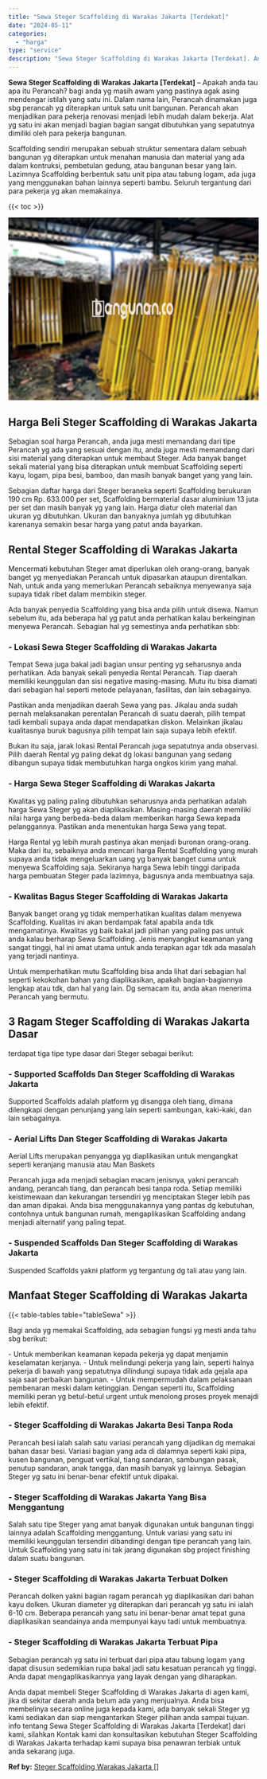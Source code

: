 ```yaml
---
title: "Sewa Steger Scaffolding di Warakas Jakarta [Terdekat]"
date: "2024-05-11"
categories: 
  - "harga"
type: "service"
description: "Sewa Steger Scaffolding di Warakas Jakarta [Terdekat]. Anda dapat membeli Steger Scaffolding di Warakas Jakarta di agen kami, jika di sekitar daerah anda bel..."
---
```


**Sewa Steger Scaffolding di Warakas Jakarta \[Terdekat\]** – Apakah anda tau apa itu Perancah? bagi anda yg masih awam yang pastinya agak asing mendengar istilah yang satu ini. Dalam nama lain, Perancah dinamakan juga sbg perancah yg diterapkan untuk satu unit bangunan. Perancah akan menjadikan para pekerja renovasi menjadi lebih mudah dalam bekerja. Alat yg satu ini akan menjadi bagian bagian sangat dibutuhkan yang sepatutnya dimiliki oleh para pekerja bangunan.

Scaffolding sendiri merupakan sebuah struktur sementara dalam sebuah bangunan yg diterapkan untuk menahan manusia dan material yang ada dalam kontruksi, pembetulan gedung, atau bangunan besar yang lain. Lazimnya Scaffolding berbentuk satu unit pipa atau tabung logam, ada juga yang menggunakan bahan lainnya seperti bambu. Seluruh tergantung dari para pekerja yg akan memakainya.

{{< toc >}}

![Sewa Steger Scaffolding di Warakas Jakarta [Terdekat]](/images/sewa-scaffolding-steger-11.png)

## Harga Beli Steger Scaffolding di Warakas Jakarta

Sebagian soal harga Perancah, anda juga mesti memandang dari tipe Perancah yg ada yang sesuai dengan itu, anda juga mesti memandang dari sisi material yang diterapkan untuk membaut Steger. Ada banyak banget sekali material yang bisa diterapkan untuk membuat Scaffolding seperti kayu, logam, pipa besi, bamboo, dan masih banyak banget yang yang lain.

Sebagian daftar harga dari Steger beraneka seperti Scaffolding berukuran 190 cm Rp. 633.000 per set, Scaffolding bermaterial dasar aluminium 13 juta per set dan masih banyak yg yang lain. Harga diatur oleh material dan ukuran yg dibutuhkan. Ukuran dan banyaknya jumlah yg dibutuhkan karenanya semakin besar harga yang patut anda bayarkan.

## Rental Steger Scaffolding di Warakas Jakarta

Mencermati kebutuhan Steger amat diperlukan oleh orang-orang, banyak banget yg menyediakan Perancah untuk dipasarkan ataupun direntalkan. Nah, untuk anda yang memerlukan Perancah sebaiknya menyewanya saja supaya tidak ribet dalam membikin steger.

Ada banyak penyedia Scaffolding yang bisa anda pilih untuk disewa. Namun sebelum itu, ada beberapa hal yg patut anda perhatikan kalau berkeinginan menyewa Perancah. Sebagian hal yg semestinya anda perhatikan sbb:

### \- Lokasi Sewa Steger Scaffolding di Warakas Jakarta

Tempat Sewa juga bakal jadi bagian unsur penting yg seharusnya anda perhatikan. Ada banyak sekali penyedia Rental Perancah. Tiap daerah memiliki keunggulan dan sisi negative masing-masing. Mutu itu bisa diamati dari sebagian hal seperti metode pelayanan, fasilitas, dan lain sebagainya.

Pastikan anda menjadikan daerah Sewa yang pas. Jikalau anda sudah pernah melaksanakan perentalan Perancah di suatu daerah, pilih tempat tadi kembali supaya anda dapat mendapatkan diskon. Melainkan jikalau kualitasnya buruk bagusnya pilih tempat lain saja supaya lebih efektif.

Bukan itu saja, jarak lokasi Rental Perancah juga sepatutnya anda observasi. Pilih daerah Rental yg paling dekat dg lokasi bangunan yang sedang dibangun supaya tidak membutuhkan harga ongkos kirim yang mahal.

### \- Harga Sewa Steger Scaffolding di Warakas Jakarta

Kwalitas yg paling paling dibutuhkan seharusnya anda perhatikan adalah harga Sewa Steger yg akan diaplikasikan. Masing-masing daerah memiliki nilai harga yang berbeda-beda dalam memberikan harga Sewa kepada pelanggannya. Pastikan anda menentukan harga Sewa yang tepat.

Harga Rental yg lebih murah pastinya akan menjadi buronan orang-orang. Maka dari itu, sebaiknya anda mencari harga Rental Scaffolding yang murah supaya anda tidak mengeluarkan uang yg banyak banget cuma untuk menyewa Scaffolding saja. Sekiranya harga Sewa lebih tinggi daripada harga pembuatan Steger pada lazimnya, bagusnya anda membuatnya saja.

### \- Kwalitas Bagus Steger Scaffolding di Warakas Jakarta

Banyak banget orang yg tidak memperhatikan kualitas dalam menyewa Scaffolding. Kualitas ini akan berdampak fatal apabila anda tdk mengamatinya. Kwalitas yg baik bakal jadi pilihan yang paling pas untuk anda kalau berharap Sewa Scaffolding. Jenis menyangkut keamanan yang sangat tinggi, hal ini amat utama untuk anda terapkan agar tdk ada masalah yang terjadi nantinya.

Untuk memperhatikan mutu Scaffolding bisa anda lihat dari sebagian hal seperti kekokohan bahan yang diaplikasikan, apakah bagian-bagiannya lengkap atau tdk, dan hal yang lain. Dg semacam itu, anda akan menerima Perancah yang bermutu.

## 3 Ragam Steger Scaffolding di Warakas Jakarta Dasar

terdapat tiga tipe type dasar dari Steger sebagai berikut:

### \- Supported Scaffolds Dan Steger Scaffolding di Warakas Jakarta

Supported Scaffolds adalah platform yg disangga oleh tiang, dimana dilengkapi dengan penunjang yang lain seperti sambungan, kaki-kaki, dan lain sebagainya.

### \- Aerial Lifts Dan Steger Scaffolding di Warakas Jakarta

Aerial Lifts merupakan penyangga yg diaplikasikan untuk mengangkat seperti keranjang manusia atau Man Baskets

Perancah juga ada menjadi sebagian macam jenisnya, yakni perancah andang, perancah tiang, dan perancah besi tanpa roda. Setiap memiliki keistimewaan dan kekurangan tersendiri yg menciptakan Steger lebih pas dan aman dipakai. Anda bisa menggunakannya yang pantas dg kebutuhan, contohnya untuk bangunan rumah, mengaplikasikan Scaffolding andang menjadi alternatif yang paling tepat.

### \- Suspended Scaffolds Dan Steger Scaffolding di Warakas Jakarta

Suspended Scaffolds yakni platform yg tergantung dg tali atau yang lain.

## Manfaat Steger Scaffolding di Warakas Jakarta

{{< table-tables table="tableSewa" >}}

Bagi anda yg memakai Scaffolding, ada sebagian fungsi yg mesti anda tahu sbg berikut:

\- Untuk memberikan keamanan kepada pekerja yg dapat menjamin keselamatan kerjanya. - Untuk melindungi pekerja yang lain, seperti halnya pekerja di bawah yang sepatutnya dilindungi supaya tidak ada gejala apa saja saat perbaikan bangunan. - Untuk mempermudah dalam pelaksanaan pembenaran meski dalam ketinggian. Dengan seperti itu, Scaffolding memiliki peran yg betul-betul urgent untuk menolong proses proyek menajdi lebih efektif.

### \- Steger Scaffolding di Warakas Jakarta Besi Tanpa Roda

Perancah besi ialah salah satu variasi perancah yang dijadikan dg memakai bahan dasar besi. Variasi bagian yang ada di dalamnya seperti kaki pipa, kusen bangunan, penguat vertikal, tiang sandaran, sambungan pasak, penutup sandaran, anak tangga, dan masih banyak yg lainnya. Sebagian Steger yg satu ini benar-benar efektif untuk dipakai.

### \- Steger Scaffolding di Warakas Jakarta Yang Bisa Menggantung

Salah satu tipe Steger yang amat banyak digunakan untuk bangunan tinggi lainnya adalah Scaffolding menggantung. Untuk variasi yang satu ini memiliki keunggulan tersendiri dibandingi dengan tipe perancah yang lain. Untuk Scaffolding yang satu ini tak jarang digunakan sbg project finishing dalam suatu bangunan.

### \- Steger Scaffolding di Warakas Jakarta Terbuat Dolken

Perancah dolken yakni bagian ragam perancah yg diaplikasikan dari bahan kayu dolken. Ukuran diameter yg diterapkan dari perancah yg satu ini ialah 6-10 cm. Beberapa perancah yang satu ini benar-benar amat tepat guna diaplikasikan seandainya anda mempunyai kayu tadi untuk membuatnya.

### \- Steger Scaffolding di Warakas Jakarta Terbuat Pipa

Sebagian perancah yg satu ini terbuat dari pipa atau tabung logam yang dapat disusun sedemikian rupa bakal jadi satu kesatuan perancah yg tinggi. Anda dapat mengaplikasikannya yang layak dengan yang diharapkan.

Anda dapat membeli Steger Scaffolding di Warakas Jakarta di agen kami, jika di sekitar daerah anda belum ada yang menjualnya. Anda bisa membelinya secara online juga kepada kami, ada banyak sekali Steger yg kami sediakan dan siap mengantarkan Steger pilihan anda sampai tujuan. info tentang Sewa Steger Scaffolding di Warakas Jakarta \[Terdekat\] dari kami, silahkan Kontak kami dan konsultasikan kebutuhan Steger Scaffolding di Warakas Jakarta terhadap kami supaya bisa penawran terbiak untuk anda sekarang juga.

**Ref by:** [Steger Scaffolding Warakas Jakarta []](https://id.wikipedia.org/wiki/Steger)
